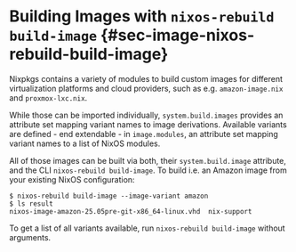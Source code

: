 # Building Images with `nixos-rebuild build-image` {#sec-image-nixos-rebuild-build-image}

Nixpkgs contains a variety of modules to build custom images for different virtualization platforms and cloud providers, such as e.g. `amazon-image.nix` and `proxmox-lxc.nix`.

While those can be imported individually, `system.build.images` provides an attribute set mapping variant names to image derivations. Available variants are defined - end extendable - in `image.modules`, an attribute set mapping variant names to a list of NixOS modules.

All of those images can be built via both, their `system.build.image` attribute, and the CLI `nixos-rebuild build-image`. To build i.e. an Amazon image from your existing NixOS configuration:

```ShellSession
$ nixos-rebuild build-image --image-variant amazon
$ ls result
nixos-image-amazon-25.05pre-git-x86_64-linux.vhd  nix-support
```

To get a list of all variants available, run `nixos-rebuild build-image` without arguments.

